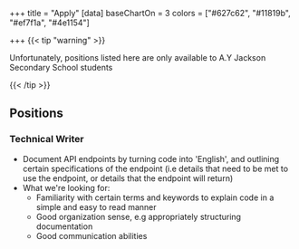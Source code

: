 +++
title = "Apply"
[data]
baseChartOn = 3
colors = ["#627c62", "#11819b", "#ef7f1a", "#4e1154"]

+++
{{< tip "warning" >}}

Unfortunately, positions listed here are only available to A.Y Jackson Secondary School students

{{< /tip >}}

## Positions

### Technical Writer

* Document API endpoints by turning code into 'English', and outlining certain specifications of the endpoint (i.e details that need to be met to use the endpoint, or details that the endpoint will return)
* What we're looking for: 
  * Familiarity with certain terms and keywords to explain code in a simple and easy to read manner
  * Good organization sense, e.g appropriately structuring documentation
  * Good communication abilities